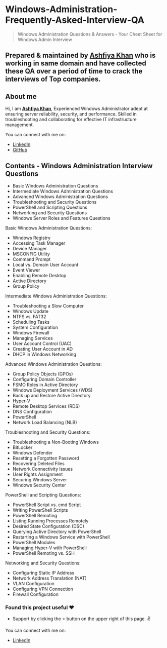 # Windows-Administration-Frequently-Asked-Interview-QA

> Windows Administration Questions & Answers - Your Cheet Sheet for Windows Admin Interview

## Prepared & maintained by [Ashfiya Khan](https://www.linkedin.com/in/ashfiya-khan/) who is working in same domain and have collected these QA over a period of time to crack the interviews of Top companies.

## About me

Hi, I am [**Ashfiya Khan**](https://www.linkedin.com/in/ashfiya-khan/), Experienced Windows Administrator adept at ensuring server reliability, security, and performance. Skilled in troubleshooting and collaborating for effective IT infrastructure management.
 
You can connect with me on:

- [LinkedIn](https://www.linkedin.com/in/ashfiya-khan/)
- [GitHub](https://github.com/Ashfiya-Khan)

## Contents - Windows Administration Interview Questions

* Basic Windows Administration Questions
* Intermediate Windows Administration Questions
* Advanced Windows Administration Questions
* Troubleshooting and Security Questions
* PowerShell and Scripting Questions
* Networking and Security Questions
* Windows Server Roles and Features Questions

Basic Windows Administration Questions:
- Windows Registry
- Accessing Task Manager
- Device Manager
- MSCONFIG Utility
- Command Prompt
- Local vs. Domain User Account
- Event Viewer
- Enabling Remote Desktop
- Active Directory
- Group Policy

Intermediate Windows Administration Questions:
- Troubleshooting a Slow Computer
- Windows Update
- NTFS vs. FAT32
- Scheduling Tasks
- System Configuration
- Windows Firewall
- Managing Services
- User Account Control (UAC)
- Creating User Account in AD
- DHCP in Windows Networking

Advanced Windows Administration Questions:
- Group Policy Objects (GPOs)
- Configuring Domain Controller
- FSMO Roles in Active Directory
- Windows Deployment Services (WDS)
- Back up and Restore Active Directory
- Hyper-V
- Remote Desktop Services (RDS)
- DNS Configuration
- PowerShell
- Network Load Balancing (NLB)

Troubleshooting and Security Questions:
- Troubleshooting a Non-Booting Windows
- BitLocker
- Windows Defender
- Resetting a Forgotten Password
- Recovering Deleted Files
- Network Connectivity Issues
- User Rights Assignment
- Securing Windows Server
- Windows Security Center

PowerShell and Scripting Questions:
- PowerShell Script vs. cmd Script
- Writing PowerShell Scripts
- PowerShell Remoting
- Listing Running Processes Remotely
- Desired State Configuration (DSC)
- Querying Active Directory with PowerShell
- Restarting a Windows Service with PowerShell
- PowerShell Modules
- Managing Hyper-V with PowerShell
- PowerShell Remoting vs. SSH

Networking and Security Questions:
- Configuring Static IP Address
- Network Address Translation (NAT)
- VLAN Configuration
- Configuring VPN Connection
- Firewall Configuration

### Found this project useful :heart:

* Support by clicking the :star: button on the upper right of this page. :v:

You can connect with me on:
- [LinkedIn](https://www.linkedin.com/in/ashfiya-khan/)
